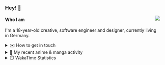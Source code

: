 ### Hey! 👋

[<img src="https://lanyard-profile-readme.vercel.app/api/228965621478588416" align="right">](https://discord.com/users/228965621478588416)

#### Who I am

I'm a 18-year-old creative, software engineer and designer, currently living in Germany.

<details>
  <summary>✉️ How to get in touch</summary>
  
> Sorted by how quickly you can expect a reply
- [Hit me up on Discord](https://discord.com/users/228965621478588416)
- [Hit me up on Twitter](https://twitter.com/cruggdev)
- [Send me a mail](mailto:me@crg.sh)
</details>


<details>
  <summary>🌸 My recent anime & manga activity</summary>
  
<!-- ANILIST_ACTIVITY:start -->

-   📺 Plans to watch [Days with My Stepsister](https://anilist.co/anime/152681) (17:13, 22 July 2024)
-   📺 Plans to watch [Azumanga Daioh](https://anilist.co/anime/66) (17:51, 21 July 2024)
-   📺 Plans to watch [MASHLE: MAGIC AND MUSCLES](https://anilist.co/anime/151801) (12:42, 20 July 2024)
-   📺 Watched episode 2 - 8 of [Chainsaw Man](https://anilist.co/anime/127230) (17:28, 17 July 2024)
-   📺 Plans to watch [2.5 Dimensional Seduction](https://anilist.co/anime/158559) (13:08, 17 July 2024)

<!-- ANILIST_ACTIVITY:end -->
</details>

<details>
  <summary>⏱️ WakaTime Statistics</summary>

<!--START_SECTION:waka-->

```txt
From: 14 July 2024 - To: 21 July 2024

Svelte        3 hrs 32 mins   █████████▒░░░░░░░░░░░░░░░   37.39 %
TypeScript    2 hrs 19 mins   ██████░░░░░░░░░░░░░░░░░░░   24.46 %
Sass          40 mins         █▓░░░░░░░░░░░░░░░░░░░░░░░   07.07 %
Image (svg)   35 mins         █▓░░░░░░░░░░░░░░░░░░░░░░░   06.26 %
Prisma        33 mins         █▒░░░░░░░░░░░░░░░░░░░░░░░   05.92 %
```

<!--END_SECTION:waka-->
</details>
